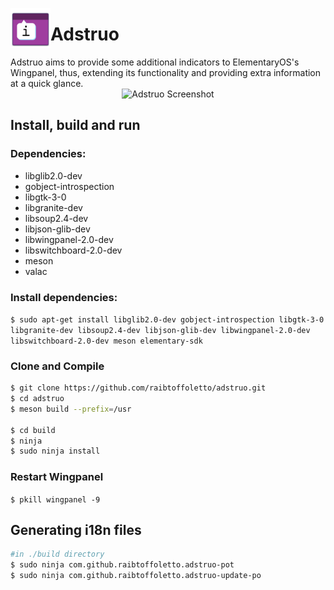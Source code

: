<!--
* Copyright (c) 2019 Raí B. Toffoletto (https://toffoletto.me)
*
* This program is free software; you can redistribute it and/or
* modify it under the terms of the GNU General Public
* License as published by the Free Software Foundation; either
* version 2 of the License, or (at your option) any later version.
*
* This program is distributed in the hope that it will be useful,
* but WITHOUT ANY WARRANTY; without even the implied warranty of
* MERCHANTABILITY or FITNESS FOR A PARTICULAR PURPOSE.  See the GNU
* General Public License for more details.
*
* You should have received a copy of the GNU General Public
* License along with this program; if not, write to the
* Free Software Foundation, Inc., 51 Franklin Street, Fifth Floor,
* Boston, MA 02110-1301 USA
*
* Authored by: Raí B. Toffoletto <rai@toffoletto.me>
-->
<p align="center">
  <img align="left" width="64" height="64" src="data/icons/com.github.raibtoffoletto.adstruo.svg" />
  <h1 class="rich-diff-level-zero">Adstruo</h1>
</p>
Adstruo aims to provide some additional indicators to ElementaryOS's Wingpanel, thus, extending its functionality and providing extra information at a quick glance.

<center>
  <img src="https://github.com/raibtoffoletto/adstruo/raw/master/data/com.github.raibtoffoletto.adstruo.screenshot.png" alt="Adstruo Screenshot" />
</center>

## Install, build and run
### Dependencies:
 - libglib2.0-dev
 - gobject-introspection
 - libgtk-3-0
 - libgranite-dev
 - libsoup2.4-dev
 - libjson-glib-dev
 - libwingpanel-2.0-dev
 - libswitchboard-2.0-dev
 - meson
 - valac

### Install dependencies:
`$ sudo apt-get install libglib2.0-dev gobject-introspection libgtk-3-0 libgranite-dev libsoup2.4-dev libjson-glib-dev libwingpanel-2.0-dev libswitchboard-2.0-dev meson elementary-sdk`

### Clone and Compile
```bash
$ git clone https://github.com/raibtoffoletto/adstruo.git
$ cd adstruo
$ meson build --prefix=/usr

$ cd build
$ ninja
$ sudo ninja install
```
### Restart Wingpanel
`$ pkill wingpanel -9`


## Generating i18n files
```bash
#in ./build directory
$ sudo ninja com.github.raibtoffoletto.adstruo-pot
$ sudo ninja com.github.raibtoffoletto.adstruo-update-po
```
